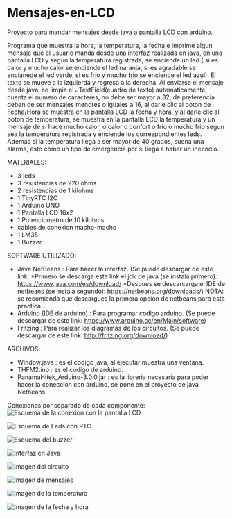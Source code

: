 # Mensajes-en-LCD
Proyecto para mandar mensajes desde java a pantalla LCD con arduino.

Programa que muestra la hora, la temperatura, la fecha e imprime algun mensaje que el usuario manda desde una interfaz realizada en java, en una pantalla LCD y segun la temperatura registrada, se enciende un led ( si es calor y mucho calor se enciende el led naranja, si es agradable se encianede el led verde, si es frio y mucho frio se enciende el led azul). El texto se mueve a la izquierda y regresa a la derecha. Al enviarse el mensaje desde java, se limpia el JTextField(cuadro de texto) automaticamente, cuenta el numero de caracteres, no debe ser mayor a 32, de preferencia deben de ser mensajes menores o iguales a 16, al darle clic al boton de Fecha/Hora se muestra en la pantalla LCD la fecha y hora, y al darle clic al boton de temperatura, se muestra en la pantalla LCD la temperatura y un mensaje de si hace mucho calor, o calor o confort o frio o mucho frio segun sea la temperatura registrada y enciende los correspondientes leds. Ademas si la temperatura llega a ser mayor de 40 grados, suena una alarma, esto como un tipo de emergencia por si llega a haber un incendio.

MATERIALES:
- 3 leds
- 3 resistencias de 220 ohms
- 2 resistencias de 1 kilohms
- 1 TinyRTC I2C
- 1 Arduino UNO
- 1 Pantalla LCD 16x2
- 1 Potenciometro de 10 kilohms
- cables de conexion macho-macho
- 1 LM35
- 1 Buzzer

SOFTWARE UTILIZADO:
- Java NetBeans : Para hacer la interfaz. (Se puede descargar de este link: 
*Primero se descarga este link el jdk de java (se instala primero): https://www.java.com/es/download/
*Despues se descarcarga el IDE de netbeans (se instala segundo): https://netbeans.org/downloads/)
NOTA: se recomienda que descargues la primera opcion de netbeans para esta practica...
- Arduino (IDE de arduino) : Para programar codigo arduino. (Se puede descargar de este link: https://www.arduino.cc/en/Main/software)
- Fritzing : Para realizar los diagramas de los circuitos. (Se puede descargar de este link: http://fritzing.org/download/)

ARCHIVOS:
- Window.java : es el codigo java, al ejecutar muestra una ventana.
- THFM2.ino : es el codigo de arduino.
- PanamaHitek_Arduino-3.0.0.jar : es la libreria necesaria para poder hacer la coneccion con arduino, se pone en el proyecto de java Netbeans.

Conexiones por separado de cada componente:
![Esquema de la conexion con la pantalla LCD](https://github.com/Sarahi-Perez/Display-serial/blob/master/LCD-LM35.jpg "Esquema de la conexion con la pantalla LCD y el LM35")

![Esquema de Leds con RTC](https://github.com/Sarahi-Perez/Display-serial/blob/master/LEDS-RTC.jpg
 "Esquema de leds con RTC")
 
![Esquema del buzzer](https://github.com/Sarahi-Perez/Display-serial/blob/master/Buzzer.jpg "Esquema de la conexion del buzzer")
 
 ![Interfaz en Java](https://github.com/Sarahi-Perez/Display-serial/blob/master/java-arduino.jpg "Interfaz en Java")
 
 ![Imagen del circuito](https://github.com/Sarahi-Perez/Display-serial/blob/master/34347177_1702742139807887_8401201084630040576_n.jpg "Circuito armado")
 
 ![Imagen de mensajes](https://github.com/Sarahi-Perez/Display-serial/blob/master/30657331_1654206121328156_1496173654520627200_n.jpg "Mensajes")
 
![Imagen de la temperatura](https://github.com/Sarahi-Perez/Display-serial/blob/master/30689308_1654206111328157_4690709984994918400_n.jpg "Temperatura")

![Imagen de la fecha y hora](https://github.com/Sarahi-Perez/Display-serial/blob/master/30697784_1654206104661491_2917003674179862528_n.jpg "Fecha y hora")
